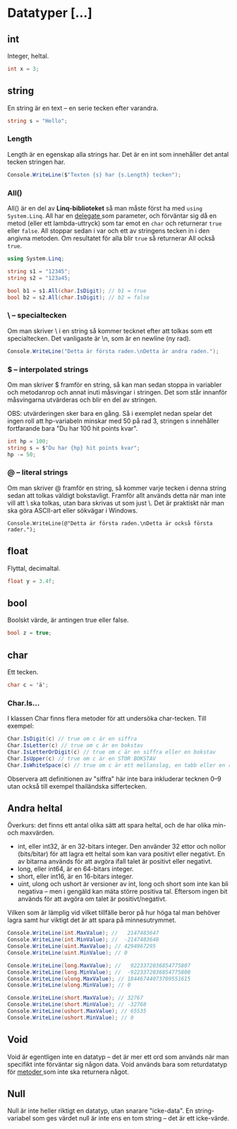 # Datatyper \[…]

## int

Integer, heltal.

```csharp
int x = 3;
```

## string

En string är en text – en serie tecken efter varandra.

```csharp
string s = "Hello";
```

### Length

Length är en egenskap alla strings har. Det är en int som innehåller det antal tecken stringen har.

```csharp
Console.WriteLine($"Texten {s} har {s.Length} tecken");
```

### All()

All() är en del av **Linq-biblioteket** så man måste först ha med `using System.Linq`. All har en [delegate ](../delegates.md)som parameter, och förväntar sig då en metod (eller ett lambda-uttryck) som tar emot en `char` och returnerar `true` eller `false`. All stoppar sedan i var och ett av stringens tecken in i den angivna metoden. Om resultatet för alla blir `true` så returnerar All också `true`.

```csharp
using System.Linq;

string s1 = "12345";
string s2 = "123a45;

bool b1 = s1.All(char.IsDigit); // b1 = true
bool b2 = s2.All(char.IsDigit); // b2 = false
```

### \ – specialtecken

Om man skriver \ i en string så kommer tecknet efter att tolkas som ett specialtecken. Det vanligaste är \n, som är en newline (ny rad).

```csharp
Console.WriteLine("Detta är första raden.\nDetta är andra raden.");
```

### $ – interpolated strings

Om man skriver $ framför en string, så kan man sedan stoppa in variabler och metodanrop och annat inuti måsvingar i stringen. Det som står innanför måsvingarna utvärderas och blir en del av stringen.

OBS: utvärderingen sker bara en gång. Så i exemplet nedan spelar det ingen roll att hp-variabeln minskar med 50 på rad 3, stringen s innehåller fortfarande bara "Du har 100 hit points kvar".

```csharp
int hp = 100;
string s = $"Du har {hp} hit points kvar";
hp -= 50;
```

### @ – literal strings

Om man skriver @ framför en string, så kommer varje tecken i denna string sedan att tolkas väldigt bokstavligt. Framför allt används detta när man inte vill att \ ska tolkas, utan bara skrivas ut som just \\. Det är praktiskt när man ska göra ASCII-art eller sökvägar i Windows.

```
Console.WriteLine(@"Detta är första raden.\nDetta är också första rader.");
```

## float

Flyttal, decimaltal.

```csharp
float y = 3.4f;
```

## bool

Boolskt värde, är antingen true eller false.

```csharp
bool z = true;
```

## char

Ett tecken.

```csharp
char c = 'ä';
```

### Char.Is…

I klassen Char finns flera metoder för att undersöka char-tecken. Till exempel:

```csharp
Char.IsDigit(c) // true om c är en siffra
Char.IsLetter(c) // true om c är en bokstav
Char.IsLetterOrDigit(c) // true om c är en siffra eller en bokstav
Char.IsUpper(c) // true om c är en STOR BOKSTAV
Char.IsWhiteSpace(c) // true om c är ett mellanslag, en tabb eller en radbrytning
```

Observera att definitionen av "siffra" här inte bara inkluderar tecknen 0–9 utan också till exempel thailändska siffertecken.

## Andra heltal

Överkurs: det finns ett antal olika sätt att spara heltal, och de har olika min- och maxvärden.

* int, eller int32, är en 32-bitars integer. Den använder 32 ettor och nollor (bits/bitar) för att lagra ett heltal som kan vara positivt eller negativt. En av bitarna används för att avgöra ifall talet är positivt eller negativt.
* long, eller int64, är en 64-bitars integer.
* short, eller int16, är en 16-bitars integer.
* uint, ulong och ushort är versioner av int, long och short som inte kan bli negativa – men i gengäld kan mäta större positiva tal. Eftersom ingen bit används för att avgöra om talet är positivt/negativt.

Vilken som är lämplig vid vilket tillfälle beror på hur höga tal man behöver lagra samt hur viktigt det är att spara på minnesutrymmet.

```csharp
Console.WriteLine(int.MaxValue); //   2147483647
Console.WriteLine(int.MinValue); //  -2147483648
Console.WriteLine(uint.MaxValue); // 4294967295
Console.WriteLine(uint.MinValue); // 0

Console.WriteLine(long.MaxValue); //   9223372036854775807
Console.WriteLine(long.MinValue); //  -9223372036854775808
Console.WriteLine(ulong.MaxValue); // 18446744073709551615
Console.WriteLine(ulong.MinValue); // 0

Console.WriteLine(short.MaxValue); // 32767
Console.WriteLine(short.MinValue); // -32768
Console.WriteLine(ushort.MaxValue); // 65535
Console.WriteLine(ushort.MinValue); // 0
```

## Void

Void är egentligen inte en datatyp – det är mer ett ord som används när man specifikt inte förväntar sig någon data. Void används bara som returdatatyp för [metoder ](../egna-metoder.md)som inte ska returnera något.

## Null

Null är inte heller riktigt en datatyp, utan snarare "icke-data". En string-variabel som ges värdet null är inte ens en tom string – det är ett icke-värde.
